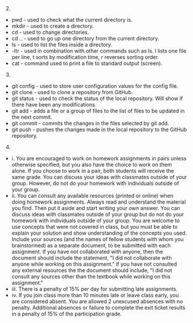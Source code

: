 2.
- pwd - used to check what the current directory is.
- mkdir - used to create a directory.
- cd - used to change directories.
- cd .. - used to go up one directory from the current directory.
- ls - used to list the files inside a directory.
- -ltr - used in combination with other commands such as ls. l lists one file per line, t sorts by modification time, r reverses sorting order.
- cat - command used to print a file to standard output (screen).
3.
- git config - used to store user configuration values for the config file.
- git clone - used to clone a repository from GitHub.
- git status - used to check the status of the local repository. Will show if there have been any modifications.
- git add - adds a file or a group of files to the list of files to be updated in the next commit.
- git commit - commits the changes in the files selected by git add.
- git push - pushes the changes made in the local repository to the GitHub repository.
4.
-  i. You are encouraged to work on homework assignments in pairs unless otherwise specified, but you also have the choice to work on them alone. If you choose to work in a pair, both students will receive the same grade. You can discuss your ideas with classmates outside of your group. However, do not do your homework with individuals outside of your group.
- ii. You can consult any available resources (printed or online) when doing homework assignments. Always read and understand the material you find. Then put it aside and start writing your own answer. You can discuss ideas with classmates outside of your group but do not do your homework with individuals outside of your group. You are welcome to use concepts that were not covered in class, but you must be able to explain your solution and show understanding of the concepts you used. Include your sources (and the names of fellow students with whom you brainstormed) as a separate document, to be submitted with each assignment. If you have not collaborated with anyone, then the document should include the statement, "I did not collaborate with anyone while working on this assignment." If you have not consulted any external resources the the document should include, "I did not consult any sources other than the textbook while working on this assignment."
- iii. There is a penalty of 15% per day for submitting late assignments.
- iv. If you join class more than 10 minutes late or leave class early, you are considered absent. You are allowed 2 unexcused absences with no penalty. Additional absences or failure to complete the exit ticket results in a penalty of 15% of the participation grade. 
